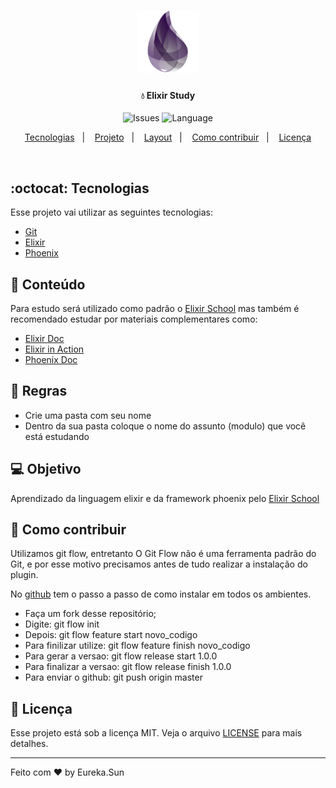 <h1 align="center">
    <img alt="Elixir Study" src="elixir.png" width="100px" />
</h1>

<h4 align="center">
  💧 Elixir Study
</h4>

<p align="center">
<img alt="Issues" src="https://img.shields.io/github/issues/eureka-sun/Elixir-Study">
<img alt="Language" src="https://img.shields.io/badge/language%20count-1-purple">
</p>

<p align="center">
<a href="#tecnologias">Tecnologias</a>&nbsp;&nbsp;&nbsp;|&nbsp;&nbsp;&nbsp;
<a href="#-projeto">Projeto</a>&nbsp;&nbsp;&nbsp;|&nbsp;&nbsp;&nbsp;
<a href="#-layout">Layout</a>&nbsp;&nbsp;&nbsp;|&nbsp;&nbsp;&nbsp;
<a href="#-como-contribuir">Como contribuir</a>&nbsp;&nbsp;&nbsp;|&nbsp;&nbsp;&nbsp;
<a href="#memo-licença">Licença</a>
</p>

<br>

## :octocat: Tecnologias

Esse projeto vai utilizar as seguintes tecnologias:

- [Git](https://git-scm.com/)
- [Elixir](https://elixir-lang.org//)
- [Phoenix](https://www.phoenixframework.org/)

## 📄 Conteúdo
Para estudo será utilizado como padrão o [Elixir School](https://elixirschool.com/pt/) mas também é recomendado estudar
por materiais complementares como:

- [Elixir Doc](https://elixir-lang.org/getting-started/introduction.html)
- [Elixir in Action](https://www.manning.com/books/elixir-in-action-second-edition)
- [Phoenix Doc](https://hexdocs.pm/phoenix/Phoenix.html)


## 🔖 Regras
- Crie uma pasta com seu nome
- Dentro da sua pasta coloque o nome do assunto (modulo) que você está estudando


## 💻 Objetivo
Aprendizado da linguagem elixir e da framework phoenix pelo [Elixir School](https://elixirschool.com/pt/)

## 🤔 Como contribuir
Utilizamos git flow, entretanto O Git Flow não é uma ferramenta padrão do Git, e por esse motivo precisamos antes de tudo realizar a instalação do plugin.

No [github](https://github.com/nvie/gitflow/wiki/Installationhttps://github.com/nvie/gitflow/wiki/Installation) tem o passo a passo de como instalar em todos os ambientes.

- Faça um fork desse repositório;
- Digite:  git flow init
- Depois: git flow feature start novo_codigo
- Para finilizar utilize: git flow feature finish novo_codigo
- Para gerar a versao: git flow release start 1.0.0
- Para finalizar a versao: git flow release finish 1.0.0
- Para enviar o github: git push origin master

## :memo: Licença

Esse projeto está sob a licença MIT. Veja o arquivo [LICENSE](LICENSE) para mais detalhes.

---

Feito com ❤️ by Eureka.Sun
